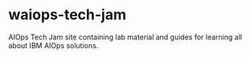 # waiops-tech-jam
AIOps Tech Jam site containing lab material and guides for learning all about IBM AIOps solutions.
